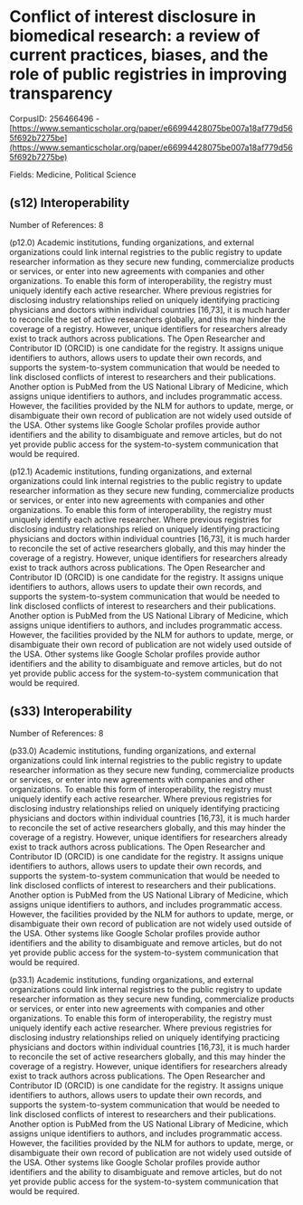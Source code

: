 # Conflict of interest disclosure in biomedical research: a review of current practices, biases, and the role of public registries in improving transparency

CorpusID: 256466496 - [https://www.semanticscholar.org/paper/e66994428075be007a18af779d565f692b7275be](https://www.semanticscholar.org/paper/e66994428075be007a18af779d565f692b7275be)

Fields: Medicine, Political Science

## (s12) Interoperability
Number of References: 8

(p12.0) Academic institutions, funding organizations, and external organizations could link internal registries to the public registry to update researcher information as they secure new funding, commercialize products or services, or enter into new agreements with companies and other organizations. To enable this form of interoperability, the registry must uniquely identify each active researcher. Where previous registries for disclosing industry relationships relied on uniquely identifying practicing physicians and doctors within individual countries [16,73], it is much harder to reconcile the set of active researchers globally, and this may hinder the coverage of a registry. However, unique identifiers for researchers already exist to track authors across publications. The Open Researcher and Contributor ID (ORCID) is one candidate for the registry. It assigns unique identifiers to authors, allows users to update their own records, and supports the system-to-system communication that would be needed to link disclosed conflicts of interest to researchers and their publications. Another option is PubMed from the US National Library of Medicine, which assigns unique identifiers to authors, and includes programmatic access. However, the facilities provided by the NLM for authors to update, merge, or disambiguate their own record of publication are not widely used outside of the USA. Other systems like Google Scholar profiles provide author identifiers and the ability to disambiguate and remove articles, but do not yet provide public access for the system-to-system communication that would be required.

(p12.1) Academic institutions, funding organizations, and external organizations could link internal registries to the public registry to update researcher information as they secure new funding, commercialize products or services, or enter into new agreements with companies and other organizations. To enable this form of interoperability, the registry must uniquely identify each active researcher. Where previous registries for disclosing industry relationships relied on uniquely identifying practicing physicians and doctors within individual countries [16,73], it is much harder to reconcile the set of active researchers globally, and this may hinder the coverage of a registry. However, unique identifiers for researchers already exist to track authors across publications. The Open Researcher and Contributor ID (ORCID) is one candidate for the registry. It assigns unique identifiers to authors, allows users to update their own records, and supports the system-to-system communication that would be needed to link disclosed conflicts of interest to researchers and their publications. Another option is PubMed from the US National Library of Medicine, which assigns unique identifiers to authors, and includes programmatic access. However, the facilities provided by the NLM for authors to update, merge, or disambiguate their own record of publication are not widely used outside of the USA. Other systems like Google Scholar profiles provide author identifiers and the ability to disambiguate and remove articles, but do not yet provide public access for the system-to-system communication that would be required.
## (s33) Interoperability
Number of References: 8

(p33.0) Academic institutions, funding organizations, and external organizations could link internal registries to the public registry to update researcher information as they secure new funding, commercialize products or services, or enter into new agreements with companies and other organizations. To enable this form of interoperability, the registry must uniquely identify each active researcher. Where previous registries for disclosing industry relationships relied on uniquely identifying practicing physicians and doctors within individual countries [16,73], it is much harder to reconcile the set of active researchers globally, and this may hinder the coverage of a registry. However, unique identifiers for researchers already exist to track authors across publications. The Open Researcher and Contributor ID (ORCID) is one candidate for the registry. It assigns unique identifiers to authors, allows users to update their own records, and supports the system-to-system communication that would be needed to link disclosed conflicts of interest to researchers and their publications. Another option is PubMed from the US National Library of Medicine, which assigns unique identifiers to authors, and includes programmatic access. However, the facilities provided by the NLM for authors to update, merge, or disambiguate their own record of publication are not widely used outside of the USA. Other systems like Google Scholar profiles provide author identifiers and the ability to disambiguate and remove articles, but do not yet provide public access for the system-to-system communication that would be required.

(p33.1) Academic institutions, funding organizations, and external organizations could link internal registries to the public registry to update researcher information as they secure new funding, commercialize products or services, or enter into new agreements with companies and other organizations. To enable this form of interoperability, the registry must uniquely identify each active researcher. Where previous registries for disclosing industry relationships relied on uniquely identifying practicing physicians and doctors within individual countries [16,73], it is much harder to reconcile the set of active researchers globally, and this may hinder the coverage of a registry. However, unique identifiers for researchers already exist to track authors across publications. The Open Researcher and Contributor ID (ORCID) is one candidate for the registry. It assigns unique identifiers to authors, allows users to update their own records, and supports the system-to-system communication that would be needed to link disclosed conflicts of interest to researchers and their publications. Another option is PubMed from the US National Library of Medicine, which assigns unique identifiers to authors, and includes programmatic access. However, the facilities provided by the NLM for authors to update, merge, or disambiguate their own record of publication are not widely used outside of the USA. Other systems like Google Scholar profiles provide author identifiers and the ability to disambiguate and remove articles, but do not yet provide public access for the system-to-system communication that would be required.
